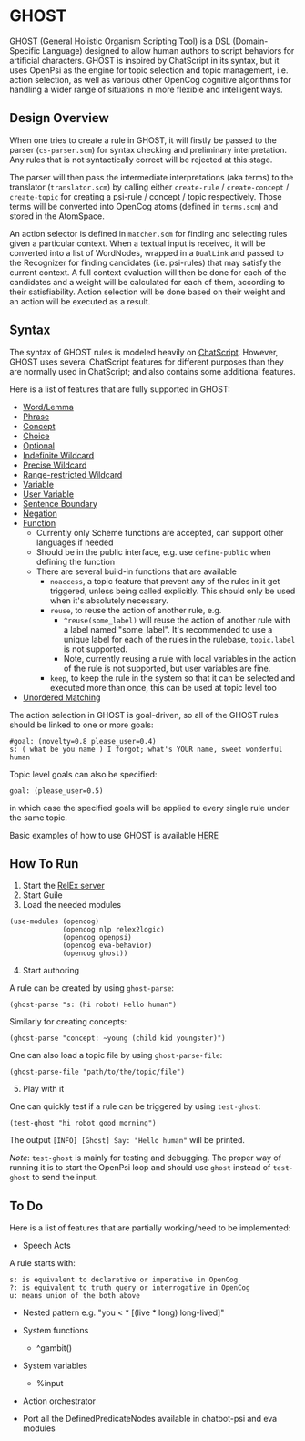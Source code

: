 # GHOST

GHOST (General Holistic Organism Scripting Tool) is a DSL (Domain-Specific Language) designed to allow human authors to script behaviors for artificial characters. GHOST is inspired by ChatScript in its syntax, but it uses OpenPsi as the engine for topic selection and topic management, i.e. action selection, as well as various other OpenCog cognitive algorithms for handling a wider range of situations in more flexible and intelligent ways.

## Design Overview

When one tries to create a rule in GHOST, it will firstly be passed to the parser (`cs-parser.scm`) for syntax checking and preliminary interpretation. Any rules that is not syntactically correct will be rejected at this stage.

The parser will then pass the intermediate interpretations (aka terms) to the translator (`translator.scm`) by calling either `create-rule` / `create-concept` / `create-topic` for creating a psi-rule / concept / topic respectively. Those terms will be converted into OpenCog atoms (defined in `terms.scm`) and stored in the AtomSpace.

An action selector is defined in `matcher.scm` for finding and selecting rules given a particular context. When a textual input is received, it will be converted into a list of WordNodes, wrapped in a `DualLink` and passed to the Recognizer for finding candidates (i.e. psi-rules) that may satisfy the current context. A full context evaluation will then be done for each of the candidates and a weight will be calculated for each of them, according to their satisfiability. Action selection will be done based on their weight and an action will be executed as a result.

## Syntax

The syntax of GHOST rules is modeled heavily on [ChatScript](https://github.com/bwilcox-1234/ChatScript/blob/master/WIKI/ChatScript-Basic-User-Manual.md#rules). However, GHOST uses several ChatScript features for different purposes than they are normally used in ChatScript; and also contains some additional features.

Here is a list of features that are fully supported in GHOST:
- [Word/Lemma](https://github.com/bwilcox-1234/ChatScript/blob/master/WIKI/ChatScript-Basic-User-Manual.md#canonization)
- [Phrase](https://github.com/bwilcox-1234/ChatScript/blob/master/WIKI/ChatScript-Basic-User-Manual.md#proper-names)
- [Concept](https://github.com/bwilcox-1234/ChatScript/blob/master/WIKI/ChatScript-Basic-User-Manual.md#concepts)
- [Choice](https://github.com/bwilcox-1234/ChatScript/blob/master/WIKI/ChatScript-Basic-User-Manual.md#choices--)
- [Optional](https://github.com/bwilcox-1234/ChatScript/blob/master/WIKI/ChatScript-Basic-User-Manual.md#optional-words--)
- [Indefinite Wildcard](https://github.com/bwilcox-1234/ChatScript/blob/master/WIKI/ChatScript-Basic-User-Manual.md#simple-indefinite-wildcards-)
- [Precise Wildcard](https://github.com/bwilcox-1234/ChatScript/blob/master/WIKI/ChatScript-Basic-User-Manual.md#precise-wildcards-n)
- [Range-restricted Wildcard](https://github.com/bwilcox-1234/ChatScript/blob/master/WIKI/ChatScript-Basic-User-Manual.md#range-restricted-wildcards-n)
- [Variable](https://github.com/bwilcox-1234/ChatScript/blob/master/WIKI/ChatScript-Basic-User-Manual.md#_-match-variables)
- [User Variable](https://github.com/bwilcox-1234/ChatScript/blob/master/WIKI/ChatScript-Basic-User-Manual.md#user_variables)
- [Sentence Boundary](https://github.com/bwilcox-1234/ChatScript/blob/master/WIKI/ChatScript-Basic-User-Manual.md#sentence-boundaries--and-)
- [Negation](https://github.com/bwilcox-1234/ChatScript/blob/master/WIKI/ChatScript-Basic-User-Manual.md#not--and-notnot-)
- [Function](https://github.com/bwilcox-1234/ChatScript/blob/master/WIKI/ChatScript-Advanced-User-Manual.md#functions)
  - Currently only Scheme functions are accepted, can support other languages if needed
  - Should be in the public interface, e.g. use `define-public` when defining the function
  - There are several build-in functions that are available
    - `noaccess`, a topic feature that prevent any of the rules in it get triggered, unless being called explicitly. This should only be used when it's absolutely necessary.
    - `reuse`, to reuse the action of another rule, e.g.
      - `^reuse(some_label)` will reuse the action of another rule with a label named "some_label". It's recommended to use a unique label for each of the rules in the rulebase, `topic.label` is not supported.
      - Note, currently reusing a rule with local variables in the action of the rule is not supported, but user variables are fine.
    - `keep`, to keep the rule in the system so that it can be selected and executed more than once, this can be used at topic level too
- [Unordered Matching](https://github.com/bwilcox-1234/ChatScript/blob/master/WIKI/ChatScript-Basic-User-Manual.md#unordered-matching--)


The action selection in GHOST is goal-driven, so all of the GHOST rules should be linked to one or more goals:

```
#goal: (novelty=0.8 please_user=0.4)
s: ( what be you name ) I forgot; what's YOUR name, sweet wonderful human
```

Topic level goals can also be specified:

```
goal: (please_user=0.5)
```

in which case the specified goals will be applied to every single rule under
the same topic.

Basic examples of how to use GHOST is available [HERE](https://github.com/opencog/opencog/blob/master/examples/ghost/basic.scm)


## How To Run

1) Start the [RelEx server](https://github.com/opencog/relex#opencog-serversh)
2) Start Guile
3) Load the needed modules
```
(use-modules (opencog)
             (opencog nlp relex2logic)
             (opencog openpsi)
             (opencog eva-behavior)
             (opencog ghost))
```
4) Start authoring

A rule can be created by using `ghost-parse`:

```
(ghost-parse "s: (hi robot) Hello human")
```

Similarly for creating concepts:

```
(ghost-parse "concept: ~young (child kid youngster)")
```

One can also load a topic file by using `ghost-parse-file`:

```
(ghost-parse-file "path/to/the/topic/file")
```

5) Play with it

One can quickly test if a rule can be triggered by using `test-ghost`:

```
(test-ghost "hi robot good morning")
```

The output `[INFO] [Ghost] Say: "Hello human"` will be printed.

*Note*: `test-ghost` is mainly for testing and debugging. The
proper way of running it is to start the OpenPsi loop and should use
`ghost` instead of `test-ghost` to send the input.

## To Do

Here is a list of features that are partially working/need to be implemented:

- Speech Acts

A rule starts with:

```
s: is equivalent to declarative or imperative in OpenCog
?: is equivalent to truth query or interrogative in OpenCog
u: means union of the both above
```

- Nested pattern e.g. "you < * [(live * long) long-lived]"

- System functions
  - ^gambit()

- System variables
  - %input

- Action orchestrator

- Port all the DefinedPredicateNodes available in chatbot-psi and eva modules
